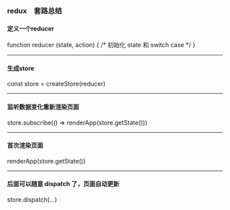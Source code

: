 ### redux　套路总结

#### 定义一个reducer
function reducer (state, action) {
  /* 初始化 state 和 switch case */
}

------

#### 生成store
const store = createStore(reducer)

------

#### 监听数据变化重新渲染页面
store.subscribe(() => renderApp(store.getState()))

------

#### 首次渲染页面
renderApp(store.getState())

------

#### 后面可以随意 dispatch 了，页面自动更新
store.dispatch(...)